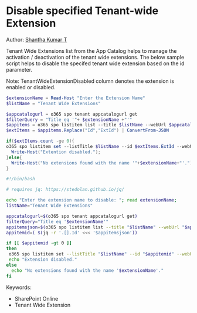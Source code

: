 # Disable specified Tenant-wide Extension

Author: [Shantha Kumar T](https://www.ktskumar.com/2020/04/manage-tenant-wide-extensions-using-office-365-cli/)

Tenant Wide Extensions list from the App Catalog helps to manage the activation / deactivation of the tenant wide extensions. The below sample script helps to disable the specifed tenant wide extension based on the id parameter.

Note: TenantWideExtensionDisabled column denotes the extension is enabled or disabled.


```powershell tab="PowerShell Core"
$extensionName = Read-Host "Enter the Extension Name"
$listName = "Tenant Wide Extensions"

$appcatalogurl = o365 spo tenant appcatalogurl get
$filterQuery = "Title eq '"+ $extensionName +"'"
$appitems = o365 spo listitem list --title $listName --webUrl $appcatalogurl --fields "Id,Title" --filter $filterQuery --output json
$extItems = $appitems.Replace("Id","ExtId") | ConvertFrom-JSON

if($extItems.count -ge 0){
o365 spo listitem set --listTitle $listName --id $extItems.ExtId --webUrl $appcatalogurl --TenantWideExtensionDisabled "true"; 
  Write-Host("Extention disabled.");
}else{
  Write-Host("No extensions found with the name '"+$extensionName+"'.");
}
```

```bash tab="Bash"
#!/bin/bash

# requires jq: https://stedolan.github.io/jq/

echo "Enter the extension name to disable: "; read extensionName;
listName="Tenant Wide Extensions"

appcatalogurl=$(o365 spo tenant appcatalogurl get)
filterQuery="Title eq '$extensionName'"
appitemsjson=$(o365 spo listitem list --title "$listName" --webUrl "$appcatalogurl" --fields "Id,Title" --filter "$filterQuery" --output json)
appitemid=( $(jq -r '.[].Id' <<< '$appitemsjson'))

if [[ $appitemid -gt 0 ]]
then
 o365 spo listitem set --listTitle "$listName" --id "$appitemid" --webUrl "$appcatalogurl" --TenantWideExtensionDisabled "true"
 echo "Extension disabled."
else
  echo "No extensions found with the name '$extensionName'."
fi
```



Keywords:

- SharePoint Online
- Tenant Wide Extension
